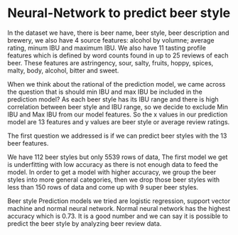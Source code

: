 # Neural-Network to predict beer style
In the dataset we have, there is beer name, beer style, beer description and brewery, we also have 4 source features: alcohol by volumne; average rating, minum IBU and maximum IBU. We also have 11 tasting profile features which is defined by word counts found in up to 25 reviews of each beer. These features are astringency, sour, salty, fruits, hoppy, spices, malty, body, alcohol, bitter and sweet.

When we think about the rational of the prediction model, we came across the question that is should min IBU and max IBU be included in the prediction model?
As each beer style has its IBU range and there is high correlation between beer style and IBU range, so we decide to exclude Min IBU and Max IBU from our model features.
So the x values in our prediction model are 13 features and y values are beer style or average review ratings. 


The first question we addressed is if we can predict beer styles with the 13 beer features.

We have 112 beer styles but only 5539 rows of data, The first model we get is underfitting with low accuracy as there is not enough data to feed the model. In order to get a model with higher accuracy, we group the beer styles into more general categories, then we drop those beer styles with less than 150 rows of data and come up with 9 super beer styles. 

Beer style Prediction models we tried are logistic regression, support vector machine and normal neural network. Normal neural network has the highest accuracy which is 0.73. It is a good number and we can say it is possible to predict the beer style by analyzing beer review data. 

